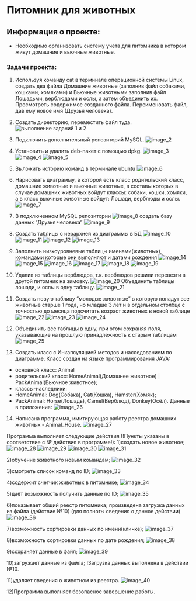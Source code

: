 
# Питомник для животных

## Информация о проекте: ##
- Необходимо организовать систему учета для питомника в котором живут
домашние и вьючные животные.

### Задачи проекта: ###
1. Используя команду cat в терминале операционной системы Linux, создать
два файла Домашние животные (заполнив файл собаками, кошками,
хомяками) и Вьючные животными заполнив файл Лошадьми, верблюдами и
ослы, а затем объединить их. Просмотреть содержимое созданного файла.
Переименовать файл, дав ему новое имя (Друзья человека).
2. Создать директорию, переместить файл туда.
![выполнение заданий 1 и 2](/images/image_1.png)

3. Подключить дополнительный репозиторий MySQL.
![image_2](/images/image_2.png)

4. Установить и удалить deb-пакет с помощью dpkg.
![image_3](images\image_3.PNG)
![image_4](images\image_4.PNG)
![image_5](/images/image_5.PNG)

5. Выложить историю команд в терминале ubuntu
![image_6](/images/image_6.PNG)

6. Нарисовать диаграмму, в которой есть класс родительский класс, домашние
животные и вьючные животные, в составы которых в случае домашних
животных войдут классы: собаки, кошки, хомяки, а в класс вьючные животные
войдут: Лошади, верблюды и ослы.
![image_7](/images/image_7.PNG)

7. В подключенном MySQL репозитории 
![image_8](/images/image_8.PNG)
создать базу данных “Друзья
человека”
![image_9](/images/image_9.PNG)

8. Создать таблицы с иерархией из диаграммы в БД
![image_10](/images/image_10.PNG)
![image_11](/images/image_11.PNG)
![image_12](/images/image_12.PNG)
![image_13](/images/image_13.PNG)

9. Заполнить низкоуровневые таблицы именами(животных), командами
которые они выполняют и датами рождения
![image_14](/images/image_14.PNG)
![image_15](/images/image_15.PNG)
![image_16](/images/image_16.PNG)
![image_17](/images/image_17.PNG)
![image_18](/images/image_18.PNG)
![image_19](/images/image_19.PNG)

10. Удалив из таблицы верблюдов, т.к. верблюдов решили перевезти в другой
питомник на зимовку. 
![image_20](/images/image_20.PNG)
Объединить таблицы лошади, и ослы в одну таблицу.
![image_21](/images/image_21.PNG)

11. Создать новую таблицу “молодые животные” в которую попадут все
животные старше 1 года, но младше 3 лет и в отдельном столбце с точностью
до месяца подсчитать возраст животных в новой таблице
![image_22](/images/image_22.PNG)
![image_23](/images/image_23.PNG)
![image_24](/images/image_24.PNG)

12. Объединить все таблицы в одну, при этом сохраняя поля, указывающие на
    прошлую принадлежность к старым таблицам
![image_25](/images/image_25.PNG)

13. Создать класс с Инкапсуляцией методов и наследованием по диаграмме.
Класс создан на языке программирования JAVA:
- основной класс: Animal
- родительский класс: HomeAnimal(Домашнее животное) | PackAnimal(Вьючное животное);
- классы-наследники:
- HomeAnimal: Dog(Собака), Cat(Кошка), Hamster(Хомяк);
- PackAnimal: Horse(Лошадь), Camel(Верблюд), Donkey(Осёл).
Данные в приложение:
![image_26](/images/image_26.PNG)

14. Написана программа, имитирующая работу реестра домашних животных - Animal_House.
![image_27](/images/image_27.PNG)

Программа выполняет следующие действия (!Пункты указаны в соответствие с № действия в программе!):
1)создать новое животное;
![image_28](/images/image_28.PNG)
![image_29](/images/image_29.PNG)
![image_30](/images/image_30.PNG)
![image_31](/images/image_31.PNG)

2)обучение животного новым командам;
![image_32](/images/image_32.PNG)

3)смотреть список команд по ID;
![image_33](/images/image_33.PNG)

4)содержит счетчик животных в питомнике;
![image_34](/images/image_34.PNG)

5)даёт возможность получить данные по ID;
![image_35](/images/image_35.PNG)

6)показывает общий реестр питомника;
произведена загрузка данных из файла (действие №10) (для полноты сведения о данное действии)
![image_36](images/image_36.PNG)

7)возможность сортировки данных по имени(кличке);
![image_37](/images/image_37.PNG)

8)возможность сортировки данных по дате рождения;
![image_38](images/image_38.PNG)

9)сохраняет данные в файл;
![image_39](/images/image_39.PNG)

10)загружает данные из файла;
!Загрузка данных выполнена в действии №10.

11)удаляет сведения о животном из реестра.
![image_40](/images/image_40)

12)Программа выполняет безопасное завершение работы.